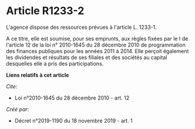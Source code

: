 # Article R1233-2

L'agence dispose des ressources prévues à l'article L. 1233-1.

A ce titre, elle est soumise, pour ses emprunts, aux règles fixées par le I de l'article 12 de la loi n° 2010-1645 du 28
décembre 2010 de programmation des finances publiques pour les années 2011 à 2014. Elle perçoit également les dividendes et
résultats de ses filiales et des sociétés au capital desquelles elle a pris des participations.

**Liens relatifs à cet article**

_Cite_:

  - Loi n°2010-1645 du 28 décembre 2010 - art. 12

_Créé par_:

  - Décret n°2019-1190 du 18 novembre 2019 - art. 1
